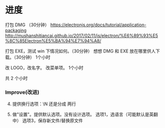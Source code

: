 # 进度
打包 DMG （30分钟）
https://electronjs.org/docs/tutorial/application-packaging
http://mushanshitiancai.github.io/2017/02/11/js/electron/%E6%89%93%E5%8C%85Electron%E5%BA%94%E7%94%A8/


打包 EXE，测试 win 下情况如何。（30分钟）
想想 DMG 和 EXE 放在哪里供人下载。（30分钟）
1个小时

改 LOGO，改名字。
改菜单项。
1个小时

共 2 个小时

### Improve(改进)

4. 提供换行选项：\N 还是分成 两行

6. 做"设置"。提供默认选项。没有设计选项。 选项1，选语言（可能默认是英翻中） 选项3，保存新文件/替换原文件